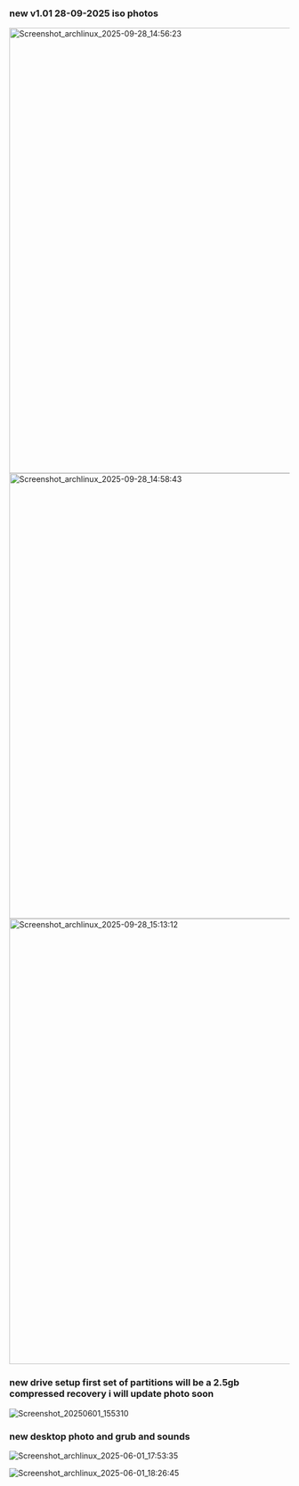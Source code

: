 


### new v1.01 28-09-2025 iso photos

<img width="1280" height="800" alt="Screenshot_archlinux_2025-09-28_14:56:23" src="https://github.com/user-attachments/assets/bd14964a-23ec-4b14-9b14-b0d27c05c623" />

<img width="1280" height="800" alt="Screenshot_archlinux_2025-09-28_14:58:43" src="https://github.com/user-attachments/assets/43b0584d-b7ef-44dd-90ad-52cfc198c153" />

<img width="1280" height="800" alt="Screenshot_archlinux_2025-09-28_15:13:12" src="https://github.com/user-attachments/assets/ffafdb8a-01b9-4bac-b8d1-b7104925c5de" />


### new drive setup first set of partitions will be a 2.5gb compressed recovery i will update photo soon

![Screenshot_20250601_155310](https://github.com/user-attachments/assets/e8a61d50-68de-4ff5-bd81-bee84bed094c)



### new desktop photo and grub and sounds

![Screenshot_archlinux_2025-06-01_17:53:35](https://github.com/user-attachments/assets/aab02b88-506f-4ae8-9c13-ab1aee0cebb4)


![Screenshot_archlinux_2025-06-01_18:26:45](https://github.com/user-attachments/assets/7707a98d-cbd5-44b6-bf16-2e77865d83ef)


